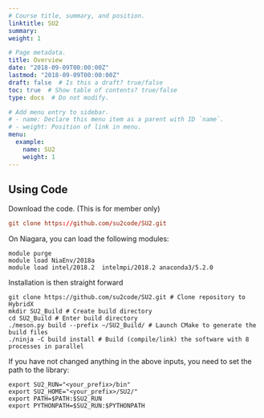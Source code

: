 ```yaml
---
# Course title, summary, and position.
linktitle: SU2
summary:  
weight: 1

# Page metadata.
title: Overview
date: "2018-09-09T00:00:00Z"
lastmod: "2018-09-09T00:00:00Z"
draft: false  # Is this a draft? true/false
toc: true  # Show table of contents? true/false
type: docs  # Do not modify.

# Add menu entry to sidebar.
# - name: Declare this menu item as a parent with ID `name`.
# - weight: Position of link in menu.
menu:
  example:
    name: SU2
    weight: 1
---
```


## Using Code
Download the code. (This is for member only)
```toml
git clone https://github.com/su2code/SU2.git
```

On Niagara, you can load the following modules:
```shell
module purge
module load NiaEnv/2018a
module load intel/2018.2  intelmpi/2018.2 anaconda3/5.2.0
```

Installation is then straight forward
```shell
git clone https://github.com/su2code/SU2.git # Clone repository to HybridX
mkdir SU2_Build # Create build directory
cd SU2_Build # Enter build directory
./meson.py build --prefix ~/SU2_Build/ # Launch CMake to generate the build files
./ninja -C build install # Build (compile/link) the software with 8 processes in parallel
```

If you have not changed anything in the above inputs, you need to set the path to the library:
```shell
export SU2_RUN="<your_prefix>/bin"
export SU2_HOME="<your_prefix>/SU2/"
export PATH=$PATH:$SU2_RUN
export PYTHONPATH=$SU2_RUN:$PYTHONPATH
```
